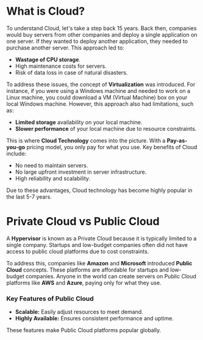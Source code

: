 # What is Cloud?

To understand Cloud, let's take a step back 15 years. Back then, companies would buy servers from other companies and deploy a single application on one server. If they wanted to deploy another application, they needed to purchase another server. This approach led to:

- **Wastage of CPU storage**.
- High maintenance costs for servers.
- Risk of data loss in case of natural disasters.

To address these issues, the concept of **Virtualization** was introduced. For instance, if you were using a Windows machine and needed to work on a Linux machine, you could download a VM (Virtual Machine) box on your local Windows machine. However, this approach also had limitations, such as:

- **Limited storage** availability on your local machine.
- **Slower performance** of your local machine due to resource constraints.

This is where **Cloud Technology** comes into the picture. With a **Pay-as-you-go** pricing model, you only pay for what you use. Key benefits of Cloud include:

- No need to maintain servers.
- No large upfront investment in server infrastructure.
- High reliability and scalability.

Due to these advantages, Cloud technology has become highly popular in the last 5-7 years.

# Private Cloud vs Public Cloud

A **Hypervisor** is known as a Private Cloud because it is typically limited to a single company. Startups and low-budget companies often did not have access to public cloud platforms due to cost constraints.

To address this, companies like **Amazon** and **Microsoft** introduced **Public Cloud** concepts. These platforms are affordable for startups and low-budget companies. Anyone in the world can create servers on Public Cloud platforms like **AWS** and **Azure**, paying only for what they use.

### Key Features of Public Cloud
- **Scalable:** Easily adjust resources to meet demand.
- **Highly Available:** Ensures consistent performance and uptime.

These features make Public Cloud platforms popular globally.

